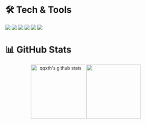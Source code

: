 

# 🛠 Tech & Tools

![](https://img.shields.io/badge/Python-informational?style=flat-square&logo=python&logoColor=f0db4f&color=3168b0)
![](https://img.shields.io/badge/JavaScript-informational?style=flat-square&logo=javascript&logoColor=323330&color=f0db4f)
![](https://img.shields.io/badge/Django-informational?style=flat-square&logo=django&logoColor=323330&color=265e0a)
![](https://img.shields.io/badge/React-informational?style=flat-square&logo=react&logoColor=438ff0&color=03162e)
![](https://img.shields.io/badge/VS%20Code-informational?style=flat-square&logo=visual-studio-code&logoColor=white&color=007acc)
![](https://img.shields.io/badge/Pycharm-informational?style=flat-square&logo=pycharm&logoColor=323330&color=4a9e66)


#


# 📊 GitHub Stats

<div align="center">
  <img height="170em" src="https://github-readme-stats.vercel.app/api?username=qqxth&show_icons=true&include_all_commits=true&count_private=true&theme=outrun&hide_border=true&bg_color=00000000" alt="qqxth's github stats" />
  <img height="170em" src="https://github-readme-stats.vercel.app/api/top-langs/?username=qqxth&langs_count=10&hide=jupyter%20notebook&theme=outrun&layout=compact&hide_border=true&bg_color=00000000" />
</div>


#

